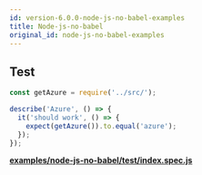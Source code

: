 ```yaml
---
id: version-6.0.0-node-js-no-babel-examples
title: Node-js-no-babel
original_id: node-js-no-babel-examples
---
```


## Test

```javascript
const getAzure = require('../src/');

describe('Azure', () => {
  it('should work', () => {
    expect(getAzure()).to.equal('azure');
  });
});
```

**[examples/node-js-no-babel/test/index.spec.js](https://github.com/qlik-oss/after-work.js/tree/master/examples/node-js-no-babel/test/index.spec.js)**

